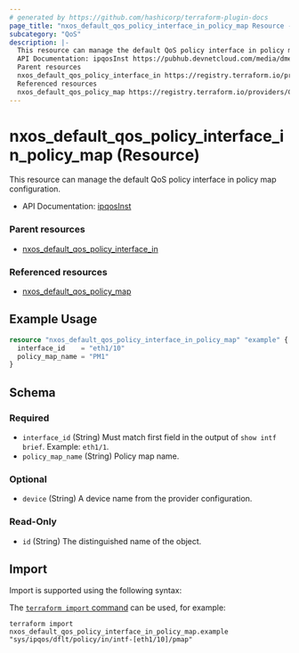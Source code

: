 ```yaml
---
# generated by https://github.com/hashicorp/terraform-plugin-docs
page_title: "nxos_default_qos_policy_interface_in_policy_map Resource - terraform-provider-nxos"
subcategory: "QoS"
description: |-
  This resource can manage the default QoS policy interface in policy map configuration.
  API Documentation: ipqosInst https://pubhub.devnetcloud.com/media/dme-docs-10-2-2/docs/Qos/ipqos:Inst/
  Parent resources
  nxos_default_qos_policy_interface_in https://registry.terraform.io/providers/CiscoDevNet/nxos/latest/docs/resources/default_qos_policy_interface_in
  Referenced resources
  nxos_default_qos_policy_map https://registry.terraform.io/providers/CiscoDevNet/nxos/latest/docs/resources/default_qos_policy_map
---
```


# nxos_default_qos_policy_interface_in_policy_map (Resource)

This resource can manage the default QoS policy interface in policy map configuration.

- API Documentation: [ipqosInst](https://pubhub.devnetcloud.com/media/dme-docs-10-2-2/docs/Qos/ipqos:Inst/)

### Parent resources

- [nxos_default_qos_policy_interface_in](https://registry.terraform.io/providers/CiscoDevNet/nxos/latest/docs/resources/default_qos_policy_interface_in)

### Referenced resources

- [nxos_default_qos_policy_map](https://registry.terraform.io/providers/CiscoDevNet/nxos/latest/docs/resources/default_qos_policy_map)

## Example Usage

```terraform
resource "nxos_default_qos_policy_interface_in_policy_map" "example" {
  interface_id    = "eth1/10"
  policy_map_name = "PM1"
}
```

<!-- schema generated by tfplugindocs -->
## Schema

### Required

- `interface_id` (String) Must match first field in the output of `show intf brief`. Example: `eth1/1`.
- `policy_map_name` (String) Policy map name.

### Optional

- `device` (String) A device name from the provider configuration.

### Read-Only

- `id` (String) The distinguished name of the object.

## Import

Import is supported using the following syntax:

The [`terraform import` command](https://developer.hashicorp.com/terraform/cli/commands/import) can be used, for example:

```shell
terraform import nxos_default_qos_policy_interface_in_policy_map.example "sys/ipqos/dflt/policy/in/intf-[eth1/10]/pmap"
```
